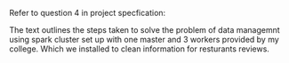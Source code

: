 Refer to question 4 in project specfication:

The text outlines the steps taken to solve the problem of data managemnt using spark cluster set up with one master and 3 workers provided by my college. Which we installed to clean information for resturants reviews.
